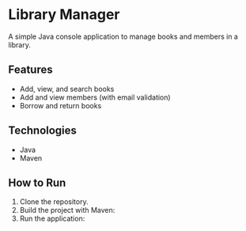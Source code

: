 # Library Manager

A simple Java console application to manage books and members in a library.

## Features

- Add, view, and search books
- Add and view members (with email validation)
- Borrow and return books

## Technologies

- Java
- Maven

## How to Run

1. Clone the repository.
2. Build the project with Maven:
3. Run the application:
